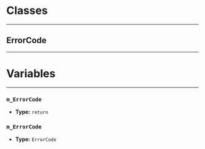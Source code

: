 # Classes
---

## ErrorCode
---




# Variables
---

### `m_ErrorCode`

- **Type:** `return`



### `m_ErrorCode`

- **Type:** `ErrorCode`



